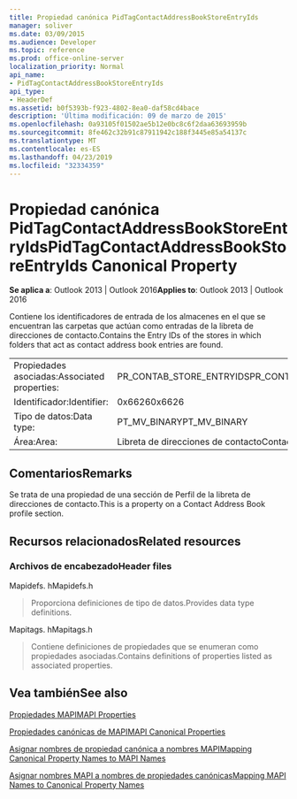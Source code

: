 ```yaml
---
title: Propiedad canónica PidTagContactAddressBookStoreEntryIds
manager: soliver
ms.date: 03/09/2015
ms.audience: Developer
ms.topic: reference
ms.prod: office-online-server
localization_priority: Normal
api_name:
- PidTagContactAddressBookStoreEntryIds
api_type:
- HeaderDef
ms.assetid: b0f5393b-f923-4802-8ea0-daf58cd4bace
description: 'Última modificación: 09 de marzo de 2015'
ms.openlocfilehash: 0a93105f01502ae5b12e0bc8c6f2daa63693959b
ms.sourcegitcommit: 8fe462c32b91c87911942c188f3445e85a54137c
ms.translationtype: MT
ms.contentlocale: es-ES
ms.lasthandoff: 04/23/2019
ms.locfileid: "32334359"
---
```

# <a name="pidtagcontactaddressbookstoreentryids-canonical-property"></a><span data-ttu-id="b5c16-103">Propiedad canónica PidTagContactAddressBookStoreEntryIds</span><span class="sxs-lookup"><span data-stu-id="b5c16-103">PidTagContactAddressBookStoreEntryIds Canonical Property</span></span>

  
  
<span data-ttu-id="b5c16-104">**Se aplica a**: Outlook 2013 | Outlook 2016</span><span class="sxs-lookup"><span data-stu-id="b5c16-104">**Applies to**: Outlook 2013 | Outlook 2016</span></span> 
  
<span data-ttu-id="b5c16-105">Contiene los identificadores de entrada de los almacenes en el que se encuentran las carpetas que actúan como entradas de la libreta de direcciones de contacto.</span><span class="sxs-lookup"><span data-stu-id="b5c16-105">Contains the Entry IDs of the stores in which folders that act as contact address book entries are found.</span></span>
  
|||
|:-----|:-----|
|<span data-ttu-id="b5c16-106">Propiedades asociadas:</span><span class="sxs-lookup"><span data-stu-id="b5c16-106">Associated properties:</span></span>  <br/> |<span data-ttu-id="b5c16-107">PR_CONTAB_STORE_ENTRYIDS</span><span class="sxs-lookup"><span data-stu-id="b5c16-107">PR_CONTAB_STORE_ENTRYIDS</span></span>  <br/> |
|<span data-ttu-id="b5c16-108">Identificador:</span><span class="sxs-lookup"><span data-stu-id="b5c16-108">Identifier:</span></span>  <br/> |<span data-ttu-id="b5c16-109">0x6626</span><span class="sxs-lookup"><span data-stu-id="b5c16-109">0x6626</span></span>  <br/> |
|<span data-ttu-id="b5c16-110">Tipo de datos:</span><span class="sxs-lookup"><span data-stu-id="b5c16-110">Data type:</span></span>  <br/> |<span data-ttu-id="b5c16-111">PT_MV_BINARY</span><span class="sxs-lookup"><span data-stu-id="b5c16-111">PT_MV_BINARY</span></span>  <br/> |
|<span data-ttu-id="b5c16-112">Área:</span><span class="sxs-lookup"><span data-stu-id="b5c16-112">Area:</span></span>  <br/> |<span data-ttu-id="b5c16-113">Libreta de direcciones de contacto</span><span class="sxs-lookup"><span data-stu-id="b5c16-113">Contact address book</span></span>  <br/> |
   
## <a name="remarks"></a><span data-ttu-id="b5c16-114">Comentarios</span><span class="sxs-lookup"><span data-stu-id="b5c16-114">Remarks</span></span>

<span data-ttu-id="b5c16-115">Se trata de una propiedad de una sección de Perfil de la libreta de direcciones de contacto.</span><span class="sxs-lookup"><span data-stu-id="b5c16-115">This is a property on a Contact Address Book profile section.</span></span>
  
## <a name="related-resources"></a><span data-ttu-id="b5c16-116">Recursos relacionados</span><span class="sxs-lookup"><span data-stu-id="b5c16-116">Related resources</span></span>

### <a name="header-files"></a><span data-ttu-id="b5c16-117">Archivos de encabezado</span><span class="sxs-lookup"><span data-stu-id="b5c16-117">Header files</span></span>

<span data-ttu-id="b5c16-118">Mapidefs. h</span><span class="sxs-lookup"><span data-stu-id="b5c16-118">Mapidefs.h</span></span>
  
> <span data-ttu-id="b5c16-119">Proporciona definiciones de tipo de datos.</span><span class="sxs-lookup"><span data-stu-id="b5c16-119">Provides data type definitions.</span></span>
    
<span data-ttu-id="b5c16-120">Mapitags. h</span><span class="sxs-lookup"><span data-stu-id="b5c16-120">Mapitags.h</span></span>
  
> <span data-ttu-id="b5c16-121">Contiene definiciones de propiedades que se enumeran como propiedades asociadas.</span><span class="sxs-lookup"><span data-stu-id="b5c16-121">Contains definitions of properties listed as associated properties.</span></span>
    
## <a name="see-also"></a><span data-ttu-id="b5c16-122">Vea también</span><span class="sxs-lookup"><span data-stu-id="b5c16-122">See also</span></span>



[<span data-ttu-id="b5c16-123">Propiedades MAPI</span><span class="sxs-lookup"><span data-stu-id="b5c16-123">MAPI Properties</span></span>](mapi-properties.md)
  
[<span data-ttu-id="b5c16-124">Propiedades canónicas de MAPI</span><span class="sxs-lookup"><span data-stu-id="b5c16-124">MAPI Canonical Properties</span></span>](mapi-canonical-properties.md)
  
[<span data-ttu-id="b5c16-125">Asignar nombres de propiedad canónica a nombres MAPI</span><span class="sxs-lookup"><span data-stu-id="b5c16-125">Mapping Canonical Property Names to MAPI Names</span></span>](mapping-canonical-property-names-to-mapi-names.md)
  
[<span data-ttu-id="b5c16-126">Asignar nombres MAPI a nombres de propiedades canónicas</span><span class="sxs-lookup"><span data-stu-id="b5c16-126">Mapping MAPI Names to Canonical Property Names</span></span>](mapping-mapi-names-to-canonical-property-names.md)

